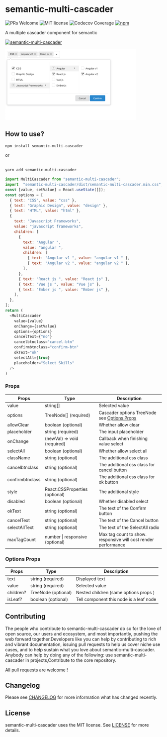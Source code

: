 
# semantic-multi-cascader

![PRs Welcome](https://img.shields.io/badge/PRs-welcome-ff69b4.svg) ![MIT license](https://img.shields.io/badge/License-MIT-blue.svg)
![Codecov Coverage](https://img.shields.io/codecov/c/github/HelKyle/semantic-multi-cascader/master.svg)
[![npm](https://img.shields.io/npm/v/semantic-multi-cascader)](https://www.npmjs.com/package/semantic-multi-cascader)

A multiple cascader component for semantic

[![semantic-multi-cascader](https://nodei.co/npm/semantic-multi-cascader.png)](https://npmjs.org/package/semantic-multi-cascader)

<div style="max-width: 420px">
  <img src="demo.png" alt="demo" />
</div>

## How to use?

```shell
npm install semantic-multi-cascader
```

or

```shell

yarn add semantic-multi-cascader
```

```js
import MultiCascader from "semantic-multi-cascader";
import  "semantic-multi-cascader/dist/semantic-multi-cascader.min.css";
const [value, setValue] = React.useState([]);
const options = [
  { text: "CSS", value: "css" },
  { text: "Graphic Design", value: "design" },
  { text: "HTML", value: "html" },
  {
    text: "Javascript Frameworks",
    value: "javascript frameworks",
    children: [
      {
        text: "Angular ",
        value: "angular ",
        children: [
          { text: "Angular v1 ", value: "angular v1 " },
          { text: "Angular v2 ", value: "angular v2 " },
        ],
      },
      { text: "React js ", value: "React js" },
      { text: "Vue js ", value: "Vue js" },
      { text: "Ember js ", value: "Ember js" },
    ],
  },
];
return (
  <MultiCascader
    value={value}
    onChange={setValue}
    options={options}
    cancelText={"no"}
    cancelbtnclass="cancel-btn"
    confirmbtnclass="confirm-btn"
    okText="ok"
    selectAll={true}
    placeholder="Select Skills"
  />
)
```

### Props

| Props               | Type                                                                                | Description                                                                                                                                                           |
| ------------------- | ----------------------------------------------------------------------------------- | --------------------------------------------------------------------------------------------------------------------------------------------------------------------- |
| value               | string[]                                                                            | Selected value                                                                                                                                                        |
| options                | TreeNode[]  (required)                                                                        | Cascader options TreeNode  see [Options Props](#options-props)                                                                      |
| allowClear          | boolean    (optional)                                                                         | Whether allow clear                                                                                                                                                   |
| placeholder         | string    (required)                                                                          | The input placeholder                                                                                                                                                 |
| onChange            | (newVal) => void (required)                                                                   | Callback when finishing value select                                                                                                                                  |
| selectAll           | boolean       (optional)                                                                      | Whether allow select all                                                                                                                                              |
| className           | string    (optional)                                                                          | The additional css class                                                                                                                                              |
| cancelbtnclass           | string    (optional)                                                                          | The additional css class for cancel button                                                                                                                                             |
| confirmbtnclass           | string    (optional)                                                                          | The additional css class for ok button                                                                                                                                             |
| style               | React.CSSProperties (optional)                                                                | The additional style                                                                                                                                                  |
| disabled            | boolean        (optional)                                                                     | Whether disabled select                                                                                                                                               |
| okText              | string      (optional)                                                                        | The text of the Confirm button                                                                                                                                        |
| cancelText          | string       (optional)                                                                       | The text of the Cancel button                                                                                                                                         |
| selectAllText       | string    (optional)                                                                          | The text of the SelectAll radio                                                                                                                                       |
| maxTagCount         | number \| responsive (optional)                      |  Max tag count to show. responsive will cost render performance                                                                                                                                          |

### Options Props

| Props               | Type                                                                                | Description                                                                                                                                                           |
| ------------------- | ----------------------------------------------------------------------------------- | --------------------------------------------------------------------------------------------------------------------------------------------------------------------- |
| text               | string    (required)                                                                      |  Displayed text                                                                                                                  |
| value               | string   (required)                                                                       | Selected value                                                                                                                                                        |
| children?               | TreeNode  (optional)                                                                          |  Nested children  (same options props )                                                                                                                                                       |
| isLeaf?               | boolean  (optional)                                                                          |  Tell component this node is a leaf node                                                                                                                                                        |

## Contributing

The people who contribute to semantic-multi-cascader do so for the love of open source, our users and ecosystem, and most importantly, pushing the web forward together.Developers like you can help by contributing to rich and vibrant documentation, issuing pull requests to help us cover niche use cases, and to help sustain what you love about semantic-multi-cascader. Anybody can help by doing any of the following: use semantic-multi-cascader in projects,Contribute to the core repository.

All pull requests are welcome !

## Changelog

Please see [CHANGELOG](CHANGELOG.md) for more information what has changed recently.

## License

semantic-multi-cascader uses the MIT license. See [LICENSE](LICENSE.md) for more details.
